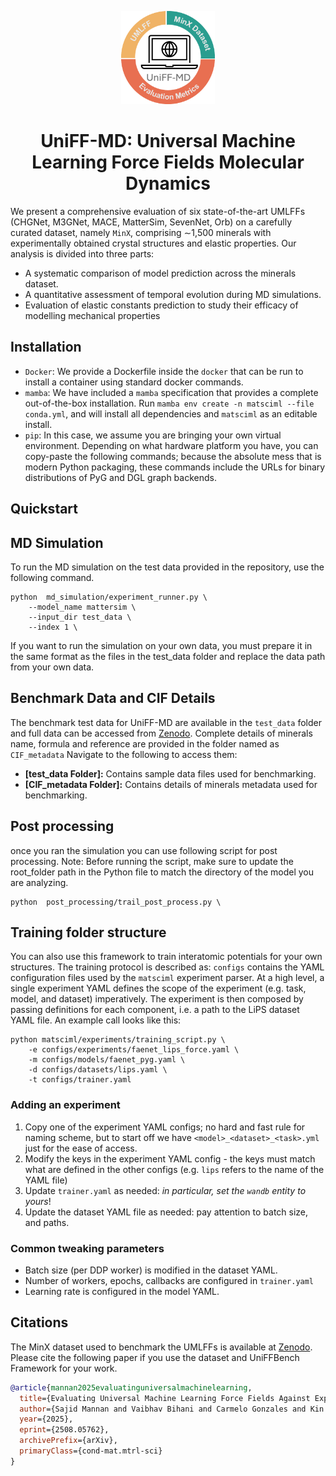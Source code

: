 <div align="center">
<p align="center">
  <img src="uniff.png" alt="My Project Logo" width="150">
</p>





</div>

<div style="text-align: center;">
    <h1>UniFF-MD: Universal Machine Learning Force Fields Molecular Dynamics</h1>
</div>

We present a comprehensive evaluation of six state-of-the-art UMLFFs (CHGNet, M3GNet,
MACE, MatterSim, SevenNet, Orb) on a carefully curated dataset, namely
`MinX`, comprising ∼1,500 minerals with experimentally obtained crystal
structures and elastic properties. Our analysis is divided into three parts: 
-  A systematic comparison of model prediction across the minerals dataset.
-  A quantitative assessment of temporal evolution during MD simulations.
-  Evaluation of elastic constants prediction to study their efficacy of modelling mechanical properties

## Installation

- `Docker`: We provide a Dockerfile inside the `docker` that can be run to install a container using standard docker commands.
- `mamba`: We have included a `mamba` specification that provides a complete out-of-the-box installation. Run `mamba env create -n matsciml --file conda.yml`, and will install all dependencies and `matsciml` as an editable install.
- `pip`: In this case, we assume you are bringing your own virtual environment. Depending on what hardware platform you have, you can copy-paste the following commands; because the absolute mess that is modern Python packaging, these commands include the URLs for binary distributions of PyG and DGL graph backends.


## Quickstart

## MD Simulation

To run the MD simulation on the test data provided in the repository, use the following command.


```console
python  md_simulation/experiment_runner.py \
	--model_name mattersim \
	--input_dir test_data \
	--index 1 \
```

If you want to run the simulation on your own data, you must prepare it in the same format as the files in the test_data folder and replace the data path from your own data.


## **Benchmark Data and CIF Details**
The benchmark test data for UniFF-MD are available in the `test_data` folder and full data can be accessed from  [Zenodo](https://doi.org/10.5281/zenodo.16733258). Complete details of minerals name, formula and reference are provided in the folder named as `CIF_metadata` Navigate to the following to access them:

- **[test_data Folder]:** Contains sample data files used for benchmarking.
- **[CIF_metadata Folder]:** Contains details of minerals metadata used for benchmarking.


## Post processing

once you ran the simulation you can use following script for post processing. Note: Before running the script, make sure to update the root_folder path in the Python file to match the directory of the model you are analyzing. 
```console
python  post_processing/trail_post_process.py \
```

## Training folder structure
You can also use this framework to train interatomic potentials for your own structures.
The training protocol is described as:
`configs` contains the YAML configuration files used by the `matsciml` experiment parser.
At a high level, a single experiment YAML defines the scope of the experiment (e.g. task,
model, and dataset) imperatively. The experiment is then composed by passing definitions
for each component, i.e. a path to the LiPS dataset YAML file. An example call looks
like this:

```console
python matsciml/experiments/training_script.py \
	-e configs/experiments/faenet_lips_force.yaml \
	-m configs/models/faenet_pyg.yaml \
	-d configs/datasets/lips.yaml \
	-t configs/trainer.yaml
```

### Adding an experiment

1. Copy one of the experiment YAML configs; no hard and fast rule for naming scheme,
but to start off we have `<model>_<dataset>_<task>.yml` just for the ease of access.
2. Modify the keys in the experiment YAML config - the keys must match what are
defined in the other configs (e.g. `lips` refers to the name of the YAML file)
3. Update `trainer.yaml` as needed: _in particular, set the `wandb` entity to yours_!
4. Update the dataset YAML file as needed: pay attention to batch size, and paths.

### Common tweaking parameters

- Batch size (per DDP worker) is modified in the dataset YAML.
- Number of workers, epochs, callbacks are configured in `trainer.yaml`
- Learning rate is configured in the model YAML.




## Citations

The MinX dataset used to benchmark the UMLFFs is available at [Zenodo](https://doi.org/10.5281/zenodo.16733258). Please cite the following paper if you use the dataset and UniFFBench Framework for your work.

```bibtex
@article{mannan2025evaluatinguniversalmachinelearning,
  title={Evaluating Universal Machine Learning Force Fields Against Experimental Measurements},
  author={Sajid Mannan and Vaibhav Bihani and Carmelo Gonzales and Kin Long Kelvin Lee and Nitya Nand Gosvami and Sayan Ranu and Santiago Miret and N. M. Anoop Krishnan},
  year={2025},
  eprint={2508.05762},
  archivePrefix={arXiv},
  primaryClass={cond-mat.mtrl-sci}
}
```

</details>
